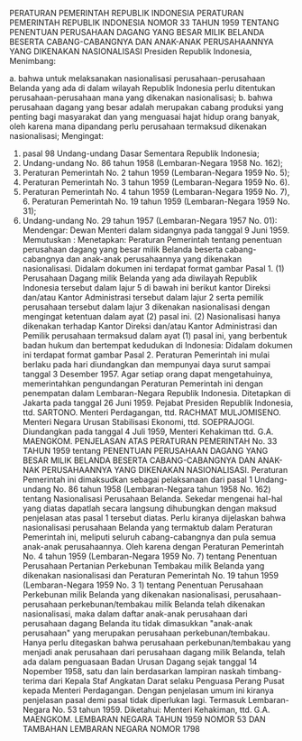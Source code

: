 PERATURAN PEMERINTAH REPUBLIK INDONESIA PERATURAN PEMERINTAH REPUBLIK INDONESIA NOMOR 33 TAHUN 1959 TENTANG PENENTUAN PERUSAHAAN DAGANG YANG BESAR MILIK BELANDA BESERTA CABANG-CABANGNYA DAN ANAK-ANAK PERUSAHAANNYA YANG DIKENAKAN NASIONALISASI Presiden Republik Indonesia,
Menimbang:

a. bahwa untuk melaksanakan nasionalisasi perusahaan-perusahaan Belanda yang ada di dalam wilayah Republik Indonesia perlu ditentukan perusahaan-perusahaan mana yang dikenakan nasionalisasi;
b. bahwa perusahaan dagang yang besar adalah merupakan cabang produksi yang penting bagi masyarakat dan yang menguasai hajat hidup orang banyak, oleh karena mana dipandang perlu perusahaan termaksud dikenakan nasionalisasi;
Mengingat:

1. pasal 98 Undang-undang Dasar Sementara Republik Indonesia;
2. Undang-undang No. 86 tahun 1958 (Lembaran-Negara 1958 No. 162);
3. Peraturan Pemerintah No. 2 tahun 1959 (Lembaran-Negara 1959 No. 5);
4. Peraturan Pemerintah No. 3 tahun 1959 (Lembaran-Negara 1959 No. 6).
5. Peraturan Pemerintah No. 4 tahun 1959 (Lembaran-Negara 1959 No. 7), 6. Peraturan Pemerintah No. 19 tahun 1959 (Lembaran-Negara 1959 No. 31);
7. Undang-undang No. 29 tahun 1957 (Lembaran-Negara 1957 No. 01): Mendengar: Dewan Menteri dalam sidangnya pada tanggal 9 Juni 1959. Memutuskan : Menetapkan: Peraturan Pemerintah tentang penentuan perusahaan dagang yang besar milik Belanda beserta cabang-cabangnya dan anak-anak perusahaannya yang dikenakan nasionalisasi. Didalam dokumen ini terdapat format gambar Pasal 1.
(1) Perusahaan Dagang milik Belanda yang ada diwilayah Republik Indonesia tersebut dalam lajur 5 di bawah ini berikut kantor Direksi dan/atau Kantor Administrasi tersebut dalam lajur 2 serta pemilik perusahaan tersebut dalam lajur 3 dikenakan nasionalisasi dengan mengingat ketentuan dalam ayat (2) pasal ini.
(2) Nasionalisasi hanya dikenakan terhadap Kantor Direksi dan/atau Kantor Administrasi dan Pemilik perusahaan termaksud dalam ayat (1) pasal ini, yang berbentuk badan hukum dan bertempat kedudukan di Indonesia: Didalam dokumen ini terdapat format gambar Pasal 2. Peraturan Pemerintah ini mulai berlaku pada hari diundangkan dan mempunyai daya surut sampai tanggal 3 Desember 1957. Agar setiap orang dapat mengetahuinya, memerintahkan pengundangan Peraturan Pemerintah ini dengan penempatan dalam Lembaran-Negara Republik Indonesia. Ditetapkan di Jakarta pada tanggal 26 Juni 1959. Pejabat Presiden Republik Indonesia, ttd. SARTONO. Menteri Perdagangan, ttd. RACHMAT MULJOMISENO. Menteri Negara Urusan Stabilisasi Ekonomi, ttd. SOEPRAJOGI. Diundangkan pada tanggal 4 Juli 1959, Menteri Kehakiman ttd. G.A. MAENGKOM. PENJELASAN ATAS PERATURAN PEMERINTAH No. 33 TAHUN 1959 tentang PENENTUAN PERUSAHAAN DAGANG YANG BESAR MILIK BELANDA BESERTA CABANG-CABANGNYA DAN ANAK- NAK PERUSAHAANNYA YANG DIKENAKAN NASIONALISASI. Peraturan Pemerintah ini dimaksudkan sebagai pelaksanaan dari pasal 1 Undang-undang No. 86 tahun 1958 (Lembaran-Negara tahun 1958 No. 162) tentang Nasionalisasi Perusahaan Belanda. Sekedar mengenai hal-hal yang diatas dapatlah secara langsung dihubungkan dengan maksud penjelasan atas pasal 1 tersebut diatas. Perlu kiranya dijelaskan bahwa nasionalisasi perusahaan Belanda yang termaktub dalam Peraturan Pemerintah ini, meliputi seluruh cabang-cabangnya dan pula semua anak-anak perusahaannya. Oleh karena dengan Peraturan Pemerintah No. 4 tahun 1959 (Lembaran-Negara 1959 No. 7) tentang Penentuan Perusahaan Pertanian Perkebunan Tembakau milik Belanda yang dikenakan nasionalisasi dan Peraturan Pemerintah No. 19 tahun 1959 (Lembaran-Negara 1959 No. 3 1) tentang Penentuan Perusahaan Perkebunan milik Belanda yang dikenakan nasionalisasi, perusahaan- perusahaan perkebunan/tembakau milik Belanda telah dikenakan nasionalisasi, maka dalam daftar anak-anak perusahaan dari perusahaan dagang Belanda itu tidak dimasukkan "anak-anak perusahaan" yang merupakan perusahaan perkebunan/tembakau. Hanya perlu ditegaskan bahwa perusahaan perkebunan/tembakau yang menjadi anak perusahaan dari perusahaan dagang milik Belanda, telah ada dalam penguasaan Badan Urusan Dagang sejak tanggal 14 Nopember 1958, satu dan lain berdasarkan lampiran naskah timbang- terima dari Kepala Staf Angkatan Darat selaku Penguasa Perang Pusat kepada Menteri Perdagangan. Dengan penjelasan umum ini kiranya penjelasan pasal demi pasal tidak diperlukan lagi. Termasuk Lembaran-Negara No. 53 tahun 1959. Diketahui: Menteri Kehakiman, ttd. G.A. MAENGKOM. LEMBARAN NEGARA TAHUN 1959 NOMOR 53 DAN TAMBAHAN LEMBARAN NEGARA NOMOR 1798